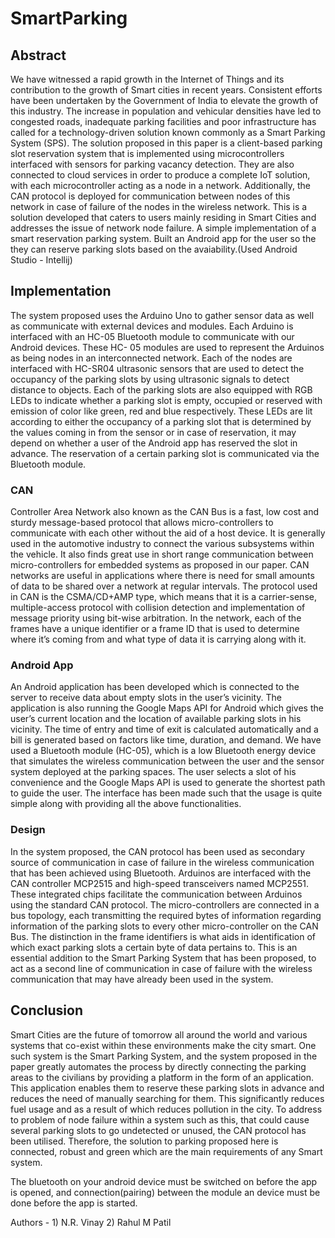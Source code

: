 # SmartParking

## Abstract
We have witnessed a rapid growth in the Internet of Things and its contribution to the growth of Smart cities in recent years. Consistent efforts have been undertaken by the Government of India to elevate the growth of this industry. The increase in population and vehicular densities have led to congested roads, inadequate parking facilities and poor infrastructure has called for a technology-driven solution known commonly as a Smart Parking System (SPS). The solution proposed in this paper is a client-based parking slot reservation system that is implemented using microcontrollers interfaced with sensors for parking vacancy detection. They are also connected to cloud services in order to produce a complete IoT solution, with each microcontroller acting as a node in a network. Additionally, the CAN protocol is deployed for communication between nodes of this network in case of failure of the nodes in the wireless network. This is a solution developed that caters to users mainly residing in Smart Cities and addresses the issue of network node failure.
A simple implementation of a smart reservation parking system.
Built an Android app for the user so the they can reserve parking slots based on the avaiability.(Used Android Studio - Intellij)

## Implementation
The system proposed uses the Arduino Uno to gather sensor data as well as communicate with external devices and modules. Each Arduino is interfaced with an HC-05 Bluetooth module to communicate with our Android devices. These HC- 05 modules are used to represent the Arduinos as being nodes in an interconnected network. Each of the nodes are interfaced with HC-SR04 ultrasonic sensors that are used to detect the occupancy of the parking slots by using ultrasonic signals to detect distance to objects.
Each of the parking slots are also equipped with RGB LEDs to indicate whether a parking slot is empty, occupied or reserved with emission of color like green, red and blue respectively. These LEDs are lit according to either the occupancy of a parking slot that is determined by the values coming in from the sensor or in case of reservation, it may depend on whether a user of the Android app has reserved the slot in advance. The reservation of a certain parking slot is communicated via the Bluetooth module.
### CAN
Controller Area Network also known as the CAN Bus is a fast, low cost and sturdy message-based protocol that allows micro-controllers to communicate with each other without the aid of a host device. It is generally used in the automotive industry to connect the various subsystems within the vehicle. It also finds great use in short range communication between micro-controllers for embedded systems as proposed in our paper.
CAN networks are useful in applications where there is need for small amounts of data to be shared over a network at regular intervals. The protocol used in CAN is the CSMA/CD+AMP type, which means that it is a carrier-sense, multiple-access protocol with collision detection and implementation of message priority using bit-wise arbitration.
In the network, each of the frames have a unique identifier or a frame ID that is used to determine where it’s coming from and what type of data it is carrying along with it.
### Android App
An Android application has been developed which is connected to the server to receive data about empty slots in the user’s vicinity. The application is also running the Google Maps API for Android which gives the user’s current location and the location of available parking slots in his vicinity. The time of entry and time of exit is calculated automatically and a bill is generated based on factors like time, duration, and demand.
We have used a Bluetooth module (HC-05), which is a low Bluetooth energy device that simulates the wireless communication between the user and the sensor system deployed at the parking spaces. The user selects a slot of his convenience and the Google Maps API is used to generate the shortest path to guide the user. The interface has been made such that the usage is quite simple along with providing all the above functionalities.
### Design
In the system proposed, the CAN protocol has been used as secondary source of communication in case of failure in the wireless communication that has been achieved using Bluetooth. Arduinos are interfaced with the CAN controller MCP2515 and high-speed transceivers named MCP2551.
These integrated chips facilitate the communication between Arduinos using the standard CAN protocol. The micro-controllers are connected in a bus topology, each transmitting the required bytes of information regarding information of the parking slots to every other micro-controller on the CAN Bus.
The distinction in the frame identifiers is what aids in identification of which exact parking slots a certain byte of data pertains to. This is an essential addition to the Smart Parking System that has been proposed, to act as a second line of communication in case of failure with the wireless communication that may have already been used in the system.

## Conclusion
Smart Cities are the future of tomorrow all around the world and various systems that co-exist within these environments make the city smart. One such system is the Smart Parking System, and the system proposed in the paper greatly automates the process by directly connecting the parking areas to the civilians by providing a platform in the form of an application. This application enables them to reserve these parking slots in advance and reduces the need of manually searching for them. This significantly reduces fuel usage and as a result of which reduces pollution in the city. To address to problem of node failure within a system such as this, that could cause several parking slots to go undetected or unused, the CAN protocol has been utilised. Therefore, the solution to parking proposed here is connected, robust and green which are the main requirements of any Smart system.


The bluetooth on your android device must be switched on before the app is opened, and connection(pairing) between the module an device must be done before the app is started.

Authors - 1) N.R. Vinay
          2) Rahul M Patil

